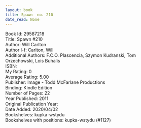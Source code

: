 ```yaml
---
layout: book
title: Spawn  no. 210
date_read: None
---
```


Book Id: 29587218<br />
Title: Spawn #210<br />
Author: Will Carlton<br />
Author l-f: Carlton, Will<br />
Additional Authors: F.C.O. Plascencia, Szymon Kudranski, Tom Orzechowski, Lois Buhalis<br />
ISBN: <br />
My Rating: 0<br />
Average Rating: 5.00<br />
Publisher: Image - Todd McFarlane Productions<br />
Binding: Kindle Edition<br />
Number of Pages: 22<br />
Year Published: 2011<br />
Original Publication Year: <br />
Date Added: 2020/04/02<br />
Bookshelves: kupka-wstydu<br />
Bookshelves with positions: kupka-wstydu (#1127)<br />

